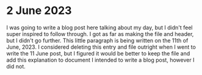 # 2 June 2023

I was going to write a blog post here talking about my day, but I didn't feel 
super inspired to follow through. I got as far as making the file and header,
but I didn't go further. This little paragraph is being written on the 11th
of June, 2023. I considered deleting this entry and file outright when I went
to write the 11 June post, but I figured it would be better to keep the file
and add this explanation to document I intended to write a blog post, however
I did not.
